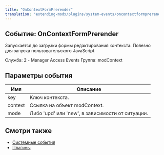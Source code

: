 ```yaml
---
title: "OnContextFormPrerender"
translation: "extending-modx/plugins/system-events/oncontextformprerender"
---
```


## Событие: OnContextFormPrerender

Запускается до загрузки формы редактирования контекста. Полезно для запуска пользовательского JavaScript.

Служба: 2 - Manager Access Events
Группа: modContext

## Параметры события

| Имя     | Описание                                         |
| ------- | ------------------------------------------------ |
| key     | Ключ контекста.                                  |
| context | Ссылка на объект modContext.                     |
| mode    | Либо 'upd' или 'new', в зависимости от ситуации. |

## Смотри также

- [Системные события](extending-modx/plugins/system-events "Системные события")
- [Плагины](extending-modx/plugins "Плагины")

